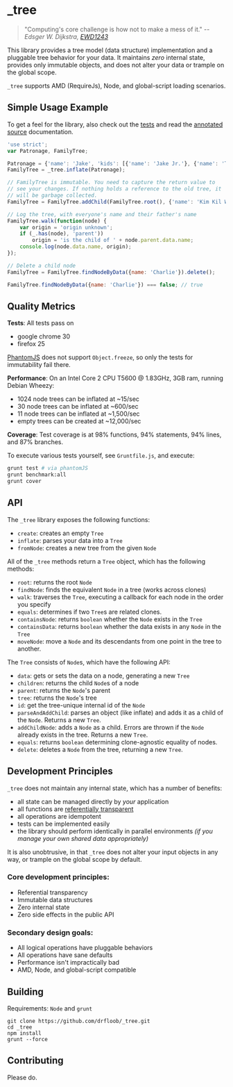# _tree

> "Computing's core challenge is how not to make a mess of it."
> --*Edsger W. Dijkstra, [EWD1243][]*

This library provides a tree model (data structure) implementation and
a pluggable tree behavior for your data. It maintains *zero* internal
state, provides only immutable objects, and does not alter your data
or trample on the global scope.

`_tree` supports AMD (RequireJs), Node, and global-script loading
scenarios.

## Simple Usage Example

To get a feel for the library, also check out the
[tests](https://github.com/drfloob/_tree/tree/master/test) and read
the
[annotated source](https://rawgithub.com/drfloob/_tree/master/docs/_tree.html)
documentation.


```javascript
'use strict';
var Patronage, FamilyTree;

Patronage = {'name': 'Jake', 'kids': [{'name': 'Jake Jr.'}, {'name': 'T.V.'}, {'name': 'Charlie'}, {'name': 'Viola'}]};
FamilyTree = _tree.inflate(Patronage);

// FamilyTree is immutable. You need to capture the return value to
// see your changes. If nothing holds a reference to the old tree, it
// will be garbage collected.
FamilyTree = FamilyTree.addChild(FamilyTree.root(), {'name': 'Kim Kil Wam'});

// Log the tree, with everyone's name and their father's name
FamilyTree.walk(function(node) {
    var origin = 'origin unknown';
    if (_.has(node), 'parent'))
        origin = 'is the child of ' + node.parent.data.name;
    console.log(node.data.name, origin);
});

// Delete a child node
FamilyTree = FamilyTree.findNodeByData({name: 'Charlie'}).delete();

FamilyTree.findNodeByData({name: 'Charlie'}) === false; // true

```

## Quality Metrics

**Tests**: All tests pass on

 * google chrome 30
 * firefox 25
 
[PhantomJS](https://github.com/ariya/phantomjs) does not support
`Object.freeze`, so only the tests for immutability fail there.

**Performance**: On an Intel Core 2 CPU T5600 @ 1.83GHz, 3GB ram, running Debian Wheezy:

 * 1024 node trees can be inflated at ~15/sec
 * 30 node trees can be inflated at ~600/sec
 * 11 node trees can be inflated at ~1,500/sec
 * empty trees can be created at ~12,000/sec
 
**Coverage**: Test coverage is at 98% functions, 94% statements, 94% lines, and 87% branches.

To execute various tests yourself, see `Gruntfile.js`, and execute:

```bash
grunt test # via phantomJS
grunt benchmark:all
grunt cover
```

## API

The `_tree` library exposes the following functions:

 * `create`: creates an empty `Tree`
 * `inflate`: parses your data into a `Tree`
 * `fromNode`: creates a new tree from the given `Node`

All of the `_tree` methods return a `Tree` object, which has the
following methods: 

 * `root`: returns the root `Node`
 * `findNode`: finds the equivalent `Node` in a tree (works across
   clones)
 * `walk`: traverses the `Tree`, executing a callback for each node in
   the order you specify
 * `equals`: determines if two `Tree`s are related clones.
 * `containsNode`: returns `boolean` whether the `Node` exists in the `Tree`
 * `containsData`: returns `boolean` whether the data exists in any `Node` in the `Tree`
 * `moveNode`: move a `Node` and its descendants from one point in the tree to another.
 
The `Tree` consists of `Node`s, which have the following API:
 
 * `data`: gets or sets the data on a node, generating a new `Tree`
 * `children`: returns the child `Node`s of a node
 * `parent`: returns the `Node`'s parent
 * `tree`: returns the `Node`'s tree
 * `id`: get the tree-unique internal id of the `Node`
 * `parseAndAddChild`: parses an object (like inflate) and adds it as
   a child of the `Node`. Returns a new `Tree`.
 * `addChildNode`: adds a `Node` as a child. Errors are thrown if the
   `Node` already exists in the tree. Returns a new `Tree`.
 * `equals`: returns `boolean` determining clone-agnostic equality of
   nodes.
 * `delete`: deletes a `Node` from the tree, returning a new `Tree`.



## Development Principles

`_tree` does not maintain any internal state, which has a number of
benefits:

 * all state can be managed directly by *your* application
 * all functions are [referentially transparent][REFTRAN]
 * all operations are idempotent
 * tests can be implemented easily
 * the library should perform identically in parallel environments
   *(if you manage your own shared data appropriately)*

It is also unobtrusive, in that `_tree` does not alter your input
objects in any way, or trample on the global scope by default.

### Core development principles:

 * Referential transparency
 * Immutable data structures
 * Zero internal state
 * Zero side effects in the public API

### Secondary design goals:

 * All logical operations have pluggable behaviors
 * All operations have sane defaults
 * Performance isn't impractically bad
 * AMD, Node, and global-script compatible




## Building

Requirements: `Node` and `grunt`

```
git clone https://github.com/drfloob/_tree.git
cd _tree
npm install
grunt --force
```






## Contributing

Please do.



[EWD1243]: http://www.cs.utexas.edu/users/EWD/transcriptions/EWD12xx/EWD1243.html
[REFTRAN]: https://en.wikipedia.org/wiki/Referential_transparency_(computer_science)
[_]: http://underscorejs.org/
[docco]: http://jashkenas.github.io/docco/
